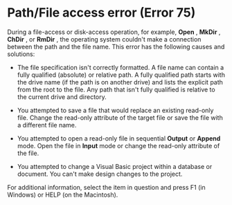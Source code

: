 
# Path/File access error (Error 75)

During a file-access or disk-access operation, for example,  **Open** , **MkDir** , **ChDir** , or **RmDir** , the operating system couldn't make a connection between the path and the file name. This error has the following causes and solutions:



- The file specification isn't correctly formatted. A file name can contain a fully qualified (absolute) or relative path. A fully qualified path starts with the drive name (if the path is on another drive) and lists the explicit path from the root to the file. Any path that isn't fully qualified is relative to the current drive and directory.
    
- You attempted to save a file that would replace an existing read-only file. Change the read-only attribute of the target file or save the file with a different file name.
    
- You attempted to open a read-only file in sequential  **Output** or **Append** mode. Open the file in **Input** mode or change the read-only attribute of the file.
    
- You attempted to change a Visual Basic project within a database or document. You can't make design changes to the project.
    

For additional information, select the item in question and press F1 (in Windows) or HELP (on the Macintosh).
